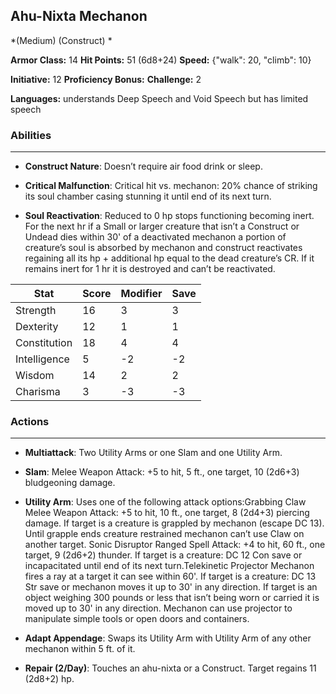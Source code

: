 ## Ahu-Nixta Mechanon
*(Medium) (Construct) *

**Armor Class:** 14
**Hit Points:** 51 (6d8+24)
**Speed:** {"walk": 20, "climb": 10}

**Initiative:** 12
**Proficiency Bonus:**
**Challenge:** 2

**Languages:** understands Deep Speech and Void Speech but has limited speech

### Abilities
 --- 
- **Construct Nature**: Doesn’t require air food drink or sleep.

- **Critical Malfunction**: Critical hit vs. mechanon: 20% chance of striking its soul chamber casing stunning it until end of its next turn.

- **Soul Reactivation**: Reduced to 0 hp stops functioning becoming inert. For the next hr if a Small or larger creature that isn’t a Construct or Undead dies within 30' of a deactivated mechanon a portion of creature’s soul is absorbed by mechanon and construct reactivates regaining all its hp + additional hp equal to the dead creature’s CR. If it remains inert for 1 hr it is destroyed and can’t be reactivated.



| Stat | Score | Modifier | Save |
| ---- | ---- | ---- | ---- |
| Strength | 16 | 3 | 3 |
| Dexterity | 12 | 1 | 1 |
| Constitution | 18 | 4 | 4 |
| Intelligence | 5 | -2 | -2 |
| Wisdom | 14 | 2 | 2 |
| Charisma | 3 | -3 | -3 |

### Actions
 --- 
- **Multiattack**: Two Utility Arms or one Slam and one Utility Arm.

- **Slam**: Melee Weapon Attack: +5 to hit, 5 ft., one target, 10 (2d6+3) bludgeoning damage.

- **Utility Arm**: Uses one of the following attack options:Grabbing Claw Melee Weapon Attack: +5 to hit, 10 ft., one target, 8 (2d4+3) piercing damage. If target is a creature is grappled by mechanon (escape DC 13). Until grapple ends creature restrained mechanon can’t use Claw on another target. Sonic Disruptor Ranged Spell Attack: +4 to hit, 60 ft., one target, 9 (2d6+2) thunder. If target is a creature: DC 12 Con save or incapacitated until end of its next turn.Telekinetic Projector Mechanon fires a ray at a target it can see within 60'. If target is a creature: DC 13 Str save or mechanon moves it up to 30' in any direction. If target is an object weighing 300 pounds or less that isn’t being worn or carried it is moved up to 30' in any direction. Mechanon can use projector to manipulate simple tools or open doors and containers.

- **Adapt Appendage**: Swaps its Utility Arm with Utility Arm of any other mechanon within 5 ft. of it.

- **Repair (2/Day)**: Touches an ahu-nixta or a Construct. Target regains 11 (2d8+2) hp.

